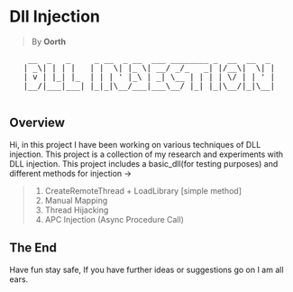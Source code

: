 # Dll Injection
> By **Oorth**
<pre align="center">
 __  _   _     _ __  _ __  ___ ________ _  __  __  _  
| _\| | | |   | |  \| |_ \| __/ _/_   _| |/__\|  \| | 
| v | |_| |_  | | | ' |_\ | _| \__ | | | | \/ | | ' | 
|__/|___|___| |_|_|\__/___|___\__/ |_| |_|\__/|_|\__| 

</pre>

## Overview
Hi, in this project I have been working on various techniques of DLL injection. This project is a collection of my research and experiments with DLL injection.
This project includes a basic_dll(for testing purposes) and different methods for injection ->


>   1) CreateRemoteThread + LoadLibrary [simple method]
>   2) Manual Mapping
>   3) Thread Hijacking
>   4) APC Injection (Async Procedure Call)

## The End
Have fun stay safe, If you have further ideas or suggestions go on I am all ears.